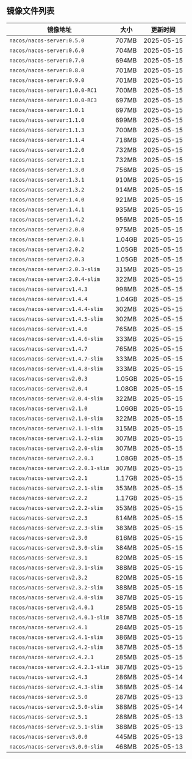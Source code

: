 

## 镜像文件列表

|镜像地址|大小|更新时间|
| --- |  --- | --- |
|`nacos/nacos-server:0.5.0`|707MB|2025-05-15|
|`nacos/nacos-server:0.6.0`|704MB|2025-05-15|
|`nacos/nacos-server:0.7.0`|694MB|2025-05-15|
|`nacos/nacos-server:0.8.0`|701MB|2025-05-15|
|`nacos/nacos-server:0.9.0`|701MB|2025-05-15|
|`nacos/nacos-server:1.0.0-RC1`|700MB|2025-05-15|
|`nacos/nacos-server:1.0.0-RC3`|697MB|2025-05-15|
|`nacos/nacos-server:1.0.1`|697MB|2025-05-15|
|`nacos/nacos-server:1.1.0`|699MB|2025-05-15|
|`nacos/nacos-server:1.1.3`|700MB|2025-05-15|
|`nacos/nacos-server:1.1.4`|718MB|2025-05-15|
|`nacos/nacos-server:1.2.0`|732MB|2025-05-15|
|`nacos/nacos-server:1.2.1`|732MB|2025-05-15|
|`nacos/nacos-server:1.3.0`|756MB|2025-05-15|
|`nacos/nacos-server:1.3.1`|910MB|2025-05-15|
|`nacos/nacos-server:1.3.2`|914MB|2025-05-15|
|`nacos/nacos-server:1.4.0`|921MB|2025-05-15|
|`nacos/nacos-server:1.4.1`|935MB|2025-05-15|
|`nacos/nacos-server:1.4.2`|956MB|2025-05-15|
|`nacos/nacos-server:2.0.0`|975MB|2025-05-15|
|`nacos/nacos-server:2.0.1`|1.04GB|2025-05-15|
|`nacos/nacos-server:2.0.2`|1.05GB|2025-05-15|
|`nacos/nacos-server:2.0.3`|1.05GB|2025-05-15|
|`nacos/nacos-server:2.0.3-slim`|315MB|2025-05-15|
|`nacos/nacos-server:2.0.4-slim`|322MB|2025-05-15|
|`nacos/nacos-server:v1.4.3`|998MB|2025-05-15|
|`nacos/nacos-server:v1.4.4`|1.04GB|2025-05-15|
|`nacos/nacos-server:v1.4.4-slim`|302MB|2025-05-15|
|`nacos/nacos-server:v1.4.5-slim`|302MB|2025-05-15|
|`nacos/nacos-server:v1.4.6`|765MB|2025-05-15|
|`nacos/nacos-server:v1.4.6-slim`|333MB|2025-05-15|
|`nacos/nacos-server:v1.4.7`|765MB|2025-05-15|
|`nacos/nacos-server:v1.4.7-slim`|333MB|2025-05-15|
|`nacos/nacos-server:v1.4.8-slim`|333MB|2025-05-15|
|`nacos/nacos-server:v2.0.3`|1.05GB|2025-05-15|
|`nacos/nacos-server:v2.0.4`|1.08GB|2025-05-15|
|`nacos/nacos-server:v2.0.4-slim`|322MB|2025-05-15|
|`nacos/nacos-server:v2.1.0`|1.06GB|2025-05-15|
|`nacos/nacos-server:v2.1.0-slim`|322MB|2025-05-15|
|`nacos/nacos-server:v2.1.1-slim`|315MB|2025-05-15|
|`nacos/nacos-server:v2.1.2-slim`|307MB|2025-05-15|
|`nacos/nacos-server:v2.2.0-slim`|307MB|2025-05-15|
|`nacos/nacos-server:v2.2.0.1`|1.08GB|2025-05-15|
|`nacos/nacos-server:v2.2.0.1-slim`|307MB|2025-05-15|
|`nacos/nacos-server:v2.2.1`|1.17GB|2025-05-15|
|`nacos/nacos-server:v2.2.1-slim`|353MB|2025-05-15|
|`nacos/nacos-server:v2.2.2`|1.17GB|2025-05-15|
|`nacos/nacos-server:v2.2.2-slim`|353MB|2025-05-15|
|`nacos/nacos-server:v2.2.3`|814MB|2025-05-15|
|`nacos/nacos-server:v2.2.3-slim`|383MB|2025-05-15|
|`nacos/nacos-server:v2.3.0`|816MB|2025-05-15|
|`nacos/nacos-server:v2.3.0-slim`|384MB|2025-05-15|
|`nacos/nacos-server:v2.3.1`|820MB|2025-05-15|
|`nacos/nacos-server:v2.3.1-slim`|388MB|2025-05-15|
|`nacos/nacos-server:v2.3.2`|820MB|2025-05-15|
|`nacos/nacos-server:v2.3.2-slim`|388MB|2025-05-15|
|`nacos/nacos-server:v2.4.0-slim`|387MB|2025-05-15|
|`nacos/nacos-server:v2.4.0.1`|285MB|2025-05-15|
|`nacos/nacos-server:v2.4.0.1-slim`|387MB|2025-05-15|
|`nacos/nacos-server:v2.4.1`|284MB|2025-05-15|
|`nacos/nacos-server:v2.4.1-slim`|386MB|2025-05-15|
|`nacos/nacos-server:v2.4.2-slim`|387MB|2025-05-15|
|`nacos/nacos-server:v2.4.2.1`|285MB|2025-05-15|
|`nacos/nacos-server:v2.4.2.1-slim`|387MB|2025-05-15|
|`nacos/nacos-server:v2.4.3`|286MB|2025-05-14|
|`nacos/nacos-server:v2.4.3-slim`|388MB|2025-05-14|
|`nacos/nacos-server:v2.5.0`|287MB|2025-05-13|
|`nacos/nacos-server:v2.5.0-slim`|388MB|2025-05-14|
|`nacos/nacos-server:v2.5.1`|288MB|2025-05-13|
|`nacos/nacos-server:v2.5.1-slim`|388MB|2025-05-13|
|`nacos/nacos-server:v3.0.0`|445MB|2025-05-13|
|`nacos/nacos-server:v3.0.0-slim`|468MB|2025-05-13|

